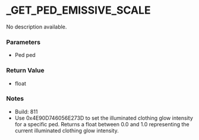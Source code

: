 # _GET_PED_EMISSIVE_SCALE

No description available.

### Parameters
* Ped ped

### Return Value
* float

### Notes
* Build: 811
* Use 0x4E90D746056E273D to set the illuminated clothing glow intensity for a specific ped.
Returns a float between 0.0 and 1.0 representing the current illuminated clothing glow intensity.

